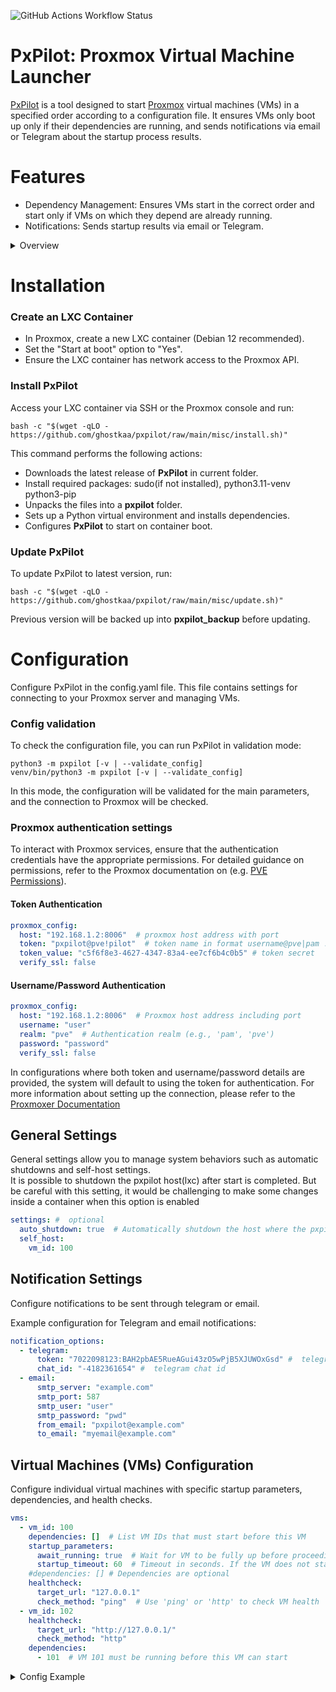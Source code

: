 ![GitHub Actions Workflow Status](https://github.com/ghostkaa/pxpilot/actions/workflows/main.yml/badge.svg?branch=main)

# PxPilot: Proxmox Virtual Machine Launcher
[PxPilot](https://github.com/ghostkaa/pxpilot) is a tool designed to start [Proxmox](https://www.proxmox.com/en/proxmox-virtual-environment/overview) virtual machines (VMs) in a specified order according to a configuration file. 
It ensures VMs only boot up only if their dependencies are running, and sends notifications via email or Telegram about the startup process results.

# Features
- Dependency Management: Ensures VMs start in the correct order and start only if VMs on which they depend are already running.
- Notifications: Sends startup results via email or Telegram.

<details>
<summary>Overview</summary>

**PxPilot** manages the startup of VMs so that they only boot up after the VMs on which they depend are already running. For example, if a VM requires Network Attached Storage (NAS) to store data, and the NAS is also a VM, we need to ensure the NAS is running before starting the VM.  
This project was created to address this challenge and, mainly, for educational purposes.  
  
For deployment, I chose to use either an LXC container on Proxmox. I decided against installing directly on the Proxmox host as I aim to keep the Proxmox instance clean and free of unnecessary installations. The main challenge is to detect the exact moment when Proxmox starts up; therefore, an LXC container with the auto-start option seemed like the perfect solution.  

</details>

# Installation
### Create an LXC Container
- In Proxmox, create a new LXC container (Debian 12 recommended).
- Set the "Start at boot" option to "Yes".
- Ensure the LXC container has network access to the Proxmox API.
### Install PxPilot
Access your LXC container via SSH or the Proxmox console and run:
```
bash -c "$(wget -qLO - https://github.com/ghostkaa/pxpilot/raw/main/misc/install.sh)"
```
This command performs the following actions:
- Downloads the latest release of **PxPilot** in current folder.
- Install required packages: sudo(if not installed), python3.11-venv python3-pip
- Unpacks the files into a **pxpilot** folder.
- Sets up a Python virtual environment and installs dependencies.
- Configures **PxPilot** to start on container boot.

### Update PxPilot
To update PxPilot to latest version, run:
```
bash -c "$(wget -qLO - https://github.com/ghostkaa/pxpilot/raw/main/misc/update.sh)"
```
Previous version will be backed up into **pxpilot_backup** before updating.

# Configuration
Configure PxPilot in the config.yaml file. This file contains settings for connecting to your Proxmox server and managing VMs.

### Config validation
To check the configuration file, you can run PxPilot in validation mode:
```
python3 -m pxpilot [-v | --validate_config]
venv/bin/python3 -m pxpilot [-v | --validate_config]
```
In this mode, the configuration will be validated for the main parameters, and the connection to Proxmox will be checked.

### Proxmox authentication settings
To interact with Proxmox services, ensure that the authentication credentials have the appropriate permissions. For detailed guidance on permissions, refer to the Proxmox documentation on (e.g. [PVE Permissions](https://pve.proxmox.com/wiki/User_Management#pveum_permission_management)).

#### Token Authentication
```yaml
proxmox_config:
  host: "192.168.1.2:8006"  # proxmox host address with port
  token: "pxpilot@pve!pilot"  # token name in format username@pve|pam ! token name
  token_value: "c5f6f8e3-4627-4347-83a4-ee7cf6b4c0b5" # token secret
  verify_ssl: false
```
#### Username/Password Authentication
```yaml
proxmox_config:
  host: "192.168.1.2:8006"  # Proxmox host address including port
  username: "user"
  realm: "pve"  # Authentication realm (e.g., 'pam', 'pve')
  password: "password"
  verify_ssl: false
```
In configurations where both token and username/password details are provided, the system will default to using the token for authentication.
For more information about setting up the connection, please refer to the [Proxmoxer Documentation](https://proxmoxer.github.io/docs/latest/authentication/)

## General Settings

General settings allow you to manage system behaviors such as automatic shutdowns and self-host settings.  
It is possible to shutdown the pxpilot host(lxc) after start is completed. But be careful with this setting, it would be challenging to make some changes inside a container when this option is enabled 
```yaml
settings: #  optional
  auto_shutdown: true  # Automatically shutdown the host where the pxpilot is located
  self_host:
    vm_id: 100
```
## Notification Settings

Configure notifications to be sent through telegram or email.

Example configuration for Telegram and email notifications:

```yaml
notification_options:
  - telegram:
      token: "7022098123:BAH2pbAE5RueAGui43zO5wPjB5XJUWOxGsd" #  telegram bot token
      chat_id: "-4182361654" #  telegram chat id
  - email:
      smtp_server: "example.com"
      smtp_port: 587
      smtp_user: "user"
      smtp_password: "pwd"
      from_email: "pxpilot@example.com"
      to_email: "myemail@example.com"
```

## Virtual Machines (VMs) Configuration

Configure individual virtual machines with specific startup parameters, dependencies, and health checks.
```yaml
vms:
  - vm_id: 100
    dependencies: []  # List VM IDs that must start before this VM
    startup_parameters:
      await_running: true  # Wait for VM to be fully up before proceeding
      startup_timeout: 60  # Timeout in seconds. If the VM does not start within this time, the startup status will be set to 'failed'.
    #dependencies: [] # Dependencies are optional
    healthcheck:
      target_url: "127.0.0.1"
      check_method: "ping"  # Use 'ping' or 'http' to check VM health
  - vm_id: 102
    healthcheck:
      target_url: "http://127.0.0.1/"
      check_method: "http"
    dependencies:
      - 101  # VM 101 must be running before this VM can start
```

<details>
<summary>Config Example</summary>

```yaml
proxmox_config:
  host: "192.168.1.2:8006"
  token: "pxpilot@pve!pilot"
  token_value: "c5f6f8e9-4627-4345-83a4-ee7cf6b4c0b4"
  verify_ssl: false

settings:
  auto_shutdown: true  # shutdown the host where pxpilot is located
  self_host:
    vm_id: 100

notification_options:
  - telegram:
      token: 7022098123:BAH2pbAE5RueAGui43zO5wPjB5XJUWOxGsd
      chat_id: -4182361654

vms:
  - vm_id: 100
    dependencies: []
    startup_parameters:
      await_running: true  # false for start and go
      startup_timeout: 60
    healthcheck:  # healthcheck for validate that host is up and run
      target_url: "127.0.0.1"
      check_method: "ping"  # ping or http

  - vm_id: 101
    startup_parameters:
      await_running: true
      startup_timeout: 60
    dependencies: []
    healthcheck:
      target_url: "http://127.0.0.1/"
      check_method: "http"

  - vm_id: 102
    dependencies:
      - 101  # vm with id 101 is required to be run before run this VM 
```

</details>
